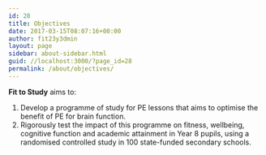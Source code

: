 ```yaml
---
id: 28
title: Objectives
date: 2017-03-15T08:07:16+00:00
author: fit23y3dmin
layout: page
sidebar: about-sidebar.html
guid: //localhost:3000/?page_id=28
permalink: /about/objectives/
---
```

**Fit to Study** aims to:

  1. Develop a programme of study for PE lessons that aims to optimise the benefit of PE for brain function.
  2. Rigorously test the impact of this programme on fitness, wellbeing, cognitive function and academic attainment in Year 8 pupils, using a randomised controlled study in 100 state-funded secondary schools.